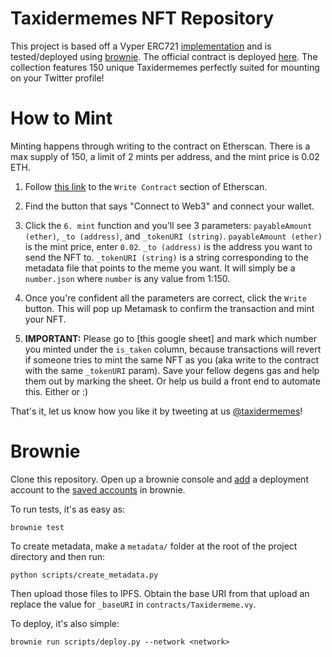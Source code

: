 # Taxidermemes NFT Repository

This project is based off a Vyper ERC721 [implementation](https://github.com/tserg/vyper-contracts/blob/main/contracts/ERC721.vy) and is tested/deployed using [brownie](https://eth-brownie.readthedocs.io/en/stable/index.html). The official contract is deployed [here](https://etherscan.io/address/0x37141f20895281d04f2a5b57dbaff4855daf9971). The collection features 150 unique Taxidermemes perfectly suited for mounting on your Twitter profile!

# How to Mint

Minting happens through writing to the contract on Etherscan. There is a max supply of 150, a limit of 2 mints per address, and the mint price is 0.02 ETH.

1. Follow [this link](https://etherscan.io/address/0x37141f20895281d04f2a5b57dbaff4855daf9971#writeContract) to the `Write Contract` section of Etherscan.

2. Find the button that says "Connect to Web3" and connect your wallet.

3. Click the `6. mint` function and you'll see 3 parameters: `payableAmount (ether)`, `_to (address)`, and `_tokenURI (string)`.
    `payableAmount (ether)` is the mint price, enter `0.02`.
    `_to (address)` is the address you want to send the NFT to.
    `_tokenURI (string)` is a string corresponding to the metadata file that points to the meme you want. It will simply be a `number.json` where `number` is any value from 1:150.

4. Once you're confident all the parameters are correct, click the `Write` button. This will pop up Metamask to confirm the transaction and mint your NFT.

5. **IMPORTANT:** Please go to [this google sheet] and mark which number you minted under the `is_taken` column, because transactions will revert if someone tries to mint the same NFT as you (aka write to the contract with the same `_tokenURI` param). Save your fellow degens gas and help them out by marking the sheet. Or help us build a front end to automate this. Either or :)

That's it, let us know how you like it by tweeting at us [@taxidermemes](https://twitter.com/taxidermemes)!

# Brownie

Clone this repository. Open up a brownie console and [add](https://eth-brownie.readthedocs.io/en/stable/api-network.html?highlight=accounts#localaccount) a deployment account to the [saved accounts](https://eth-brownie.readthedocs.io/en/stable/api-network.html?highlight=accounts#localaccount-methods) in brownie. 

To run tests, it's as easy as:
```
brownie test
```

To create metadata, make a `metadata/` folder at the root of the project directory and then run:
```
python scripts/create_metadata.py
```
Then upload those files to IPFS. Obtain the base URI from that upload an replace the value for `_baseURI` in `contracts/Taxidermeme.vy`.

To deploy, it's also simple:
```
brownie run scripts/deploy.py --network <network>
```